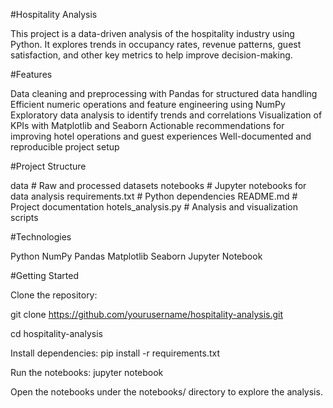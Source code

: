 #Hospitality Analysis


This project is a data-driven analysis of the hospitality industry using Python. It explores trends in occupancy rates, revenue patterns, guest satisfaction, and other key metrics to help improve decision-making.

#Features


Data cleaning and preprocessing with Pandas for structured data handling
Efficient numeric operations and feature engineering using NumPy
Exploratory data analysis to identify trends and correlations
Visualization of KPIs with Matplotlib and Seaborn
Actionable recommendations for improving hotel operations and guest experiences
Well-documented and reproducible project setup

#Project Structure


data                # Raw and processed datasets
notebooks          # Jupyter notebooks for data analysis
requirements.txt     # Python dependencies
README.md            # Project documentation
hotels_analysis.py          # Analysis and visualization scripts

#Technologies

Python
NumPy
Pandas
Matplotlib
Seaborn
Jupyter Notebook

#Getting Started


Clone the repository:

git clone https://github.com/yourusername/hospitality-analysis.git

cd hospitality-analysis

Install dependencies:
pip install -r requirements.txt

Run the notebooks:
jupyter notebook

Open the notebooks under the notebooks/ directory to explore the analysis.
